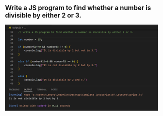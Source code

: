 ## Write a JS program to find whether a number is divisible by either 2 or 3.


![Screenshot](i3.png)

